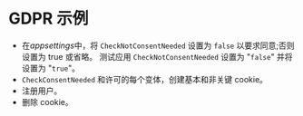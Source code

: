 # <a name="gdpr-sample"></a>GDPR 示例

* 在*appsettings*中，将 `CheckNotConsentNeeded` 设置为 `false` 以要求同意;否则设置为 true 或省略。 测试应用 `CheckNotConsentNeeded` 设置为 "`false`" 并将设置为 "`true`"。
* `CheckConsentNeeded` 和许可的每个变体，创建基本和非关键 cookie。
* 注册用户。
* 删除 cookie。
